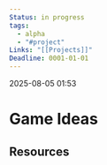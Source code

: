 ```yaml
---
Status: in progress
tags:
  - alpha
  - "#project"
Links: "[[Projects]]"
Deadline: 0001-01-01
---
```

2025-08-05 01:53

# Game Ideas


## Resources





